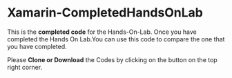 # Xamarin-CompletedHandsOnLab

<p>This is the <b>completed code</b> for the Hands-On-Lab. Once you have completed the Hands On Lab.You can use this code to compare the one that you have completed.</p>
<p>Please <b>Clone or Download</b> the Codes by clicking on the button on the top right corner.</p>
